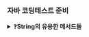 ### 자바 코딩테스트 준비

<details>
<summary>❓<strong>String의 유용한 메서드들</strong></summary>

>"![image](https://github.com/user-attachments/assets/dcc7ebd0-bcd8-4daa-99ad-d40357f9caed)

</details>

